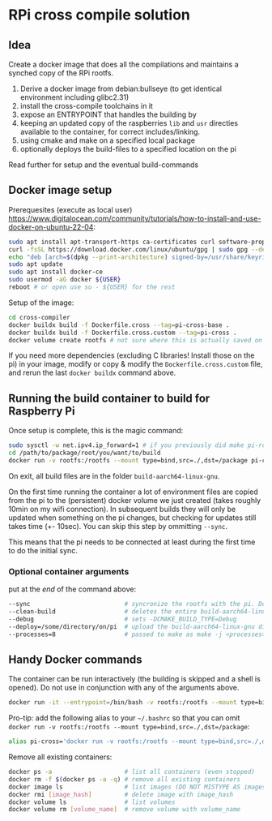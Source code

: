 # RPi cross compile solution

## Idea

Create a docker image that does all the compilations and maintains a synched copy of the RPi rootfs.

1. Derive a docker image from debian:bullseye (to get identical environment including glibc2.31)
2. install the cross-compile toolchains in it
3. expose an ENTRYPOINT that handles the building by
  1. keeping an updated copy of the raspberries `lib` and `usr` directies available to the container, for correct includes/linking.
  2. using cmake and make on a specified local package
  3. optionally deploys the build-files to a specified location on the pi

Read further for setup and the eventual build-commands

## Docker image setup

Prerequesites (execute as local user) https://www.digitalocean.com/community/tutorials/how-to-install-and-use-docker-on-ubuntu-22-04:
```bash
sudo apt install apt-transport-https ca-certificates curl software-properties-common
curl -fsSL https://download.docker.com/linux/ubuntu/gpg | sudo gpg --dearmor -o /usr/share/keyrings/docker-archive-keyring.gpg
echo "deb [arch=$(dpkg --print-architecture) signed-by=/usr/share/keyrings/docker-archive-keyring.gpg] https://download.docker.com/linux/ubuntu $(lsb_release -cs) stable" | sudo tee /etc/apt/sources.list.d/docker.list > /dev/null
sudo apt update
sudo apt install docker-ce
sudo usermod -aG docker ${USER}
reboot # or open use su - ${USER} for the rest
```
<!--
Install a plugin to connect to the pi easier:
```bash
docker plugin install vieux/sshfs
```
-->

Setup of the image:
```bash
cd cross-compiler
docker buildx build -f Dockerfile.cross --tag=pi-cross-base .
docker buildx build -f Dockerfile.cross.custom --tag=pi-cross .
docker volume create rootfs # not sure where this is actually saved on disk... but somewhere
```

If you need more dependencies (excluding C libraries! Install those on the pi) in your image, modify or copy & modify the `Dockerfile.cross.custom` file, and rerun the last `docker buildx` command above.

## Running the build container to build for Raspberry Pi


Once setup is complete, this is the magic command:
```bash
sudo sysctl -w net.ipv4.ip_forward=1 # if you previously did make pi-routing-up or make pi-connect, this can be skipped
cd /path/to/package/root/you/want/to/build
docker run -v rootfs:/rootfs --mount type=bind,src=./,dst=/package pi-cross --sync
```

On exit, all build files are in the folder `build-aarch64-linux-gnu`.

On the first time running the container a lot of environment files are copied from the pi to the (persistent) docker volume we just created (takes roughly 10min on my wifi connection).
In subsequent builds they will only be updated when something on the pi changes, but checking for updates still takes time (+- 10sec). You can skip this step by ommitting `--sync`.

This means that the pi needs to be connected at least during the first time to do the initial sync.


### Optional container arguments 

put at the _end_ of the command above:
```bash
--sync                          # syncronize the rootfs with the pi. Do this on first command, or if libraries/includes changed in the /lib or /usr dir of the pi. Omitting is much faster, of course.
--clean-build                   # deletes the entire build-aarch64-linux-gnu folder from the local tree before compilation
--debug                         # sets -DCMAKE_BUILD_TYPE=Debug
--deploy=/some/directory/on/pi  # upload the build-aarch64-linux-gnu directory to pi using rsync after building. NOTE: this will delete everything in that directory!
--processes=8                   # passed to make as make -j <processes>. Default is 8.
```

## Handy Docker commands

The container can be run interactively (the building is skipped and a shell is opened). Do not use in conjunction with any of the arguments above.
```bash
docker run -it --entrypoint=/bin/bash -v rootfs:/rootfs --mount type=bind,src=./,dst=/package pi-cross
```

Pro-tip: add the following alias to your `~/.bashrc` so that you can omit `docker run -v rootfs:/rootfs --mount type=bind,src=./,dst=/package`:
```bash
alias pi-cross='docker run -v rootfs:/rootfs --mount type=bind,src=./,dst=/package pi-cross --processes=30'
```

Remove all existing containers:
```bash
docker ps -a                    # list all containers (even stopped)
docker rm -f $(docker ps -a -q) # remove all existing containers
docker image ls                 # list images (DO NOT MISTYPE AS images)
docker rmi [image_hash]         # delete image with image_hash
docker volume ls                # list volumes
docker volume rm [volume_name]  # remove volume with volume_name
```